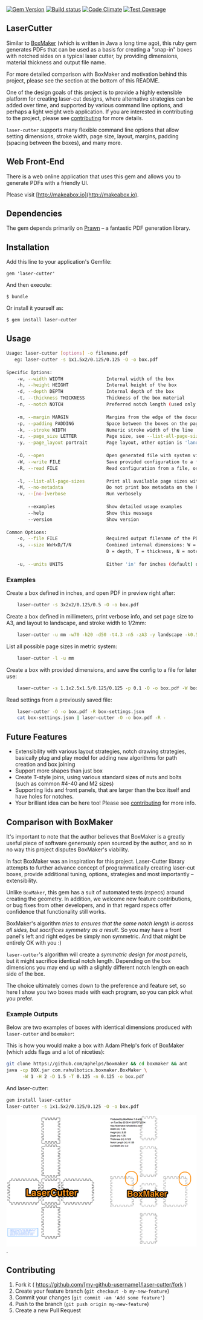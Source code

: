 [![Gem Version](https://badge.fury.io/rb/laser-cutter.svg)](http://badge.fury.io/rb/laser-cutter)
[![Build status](https://secure.travis-ci.org/kigster/laser-cutter.png)](http://travis-ci.org/kigster/laser-cutter)
[![Code Climate](https://codeclimate.com/github/kigster/laser-cutter.png)](https://codeclimate.com/github/kigster/laser-cutter)
[![Test Coverage](https://codeclimate.com/github/kigster/laser-cutter/badges/coverage.svg)](https://codeclimate.com/github/kigster/laser-cutter)

## LaserCutter

Similar to [BoxMaker](https://github.com/rahulbot/boxmaker/) (which is written in Java a long time ago), 
this ruby gem generates PDFs that can be used as a basis for creating a "snap-in" boxes with notched
sides on a typical laser cutter, by providing dimensions, material thickness and output file name. 

For more detailed comparison with BoxMaker and motivation behind this project, please see the section 
at the bottom of this README.

One of the design goals of this project is to provide a highly extensible platform for creating 
laser-cut designs, where alternative strategies can be added over time, and supported by various 
command line options, and perhaps a light weight web application.  If you are interested in 
contributing to the project, please see [contributing](CONTRIBUTING.md) for more details. 

```laser-cutter``` supports many flexible command line options that allow setting dimensions, 
stroke width, page size, layout, margins, padding (spacing between the boxes), and many more.
  
## Web Front-End

There is a web online application that uses this gem and allows you to generate PDFs with 
a friendly UI.

Please visit [http://makeabox.io](http://makeabox.io).

## Dependencies

The gem depends primarily on [Prawn](http://prawnpdf.org) – a fantastic PDF generation library. 

## Installation

Add this line to your application's Gemfile:

    gem 'laser-cutter'

And then execute:

    $ bundle

Or install it yourself as:

    $ gem install laser-cutter

## Usage

```bash
Usage: laser-cutter [options] -o filename.pdf
   eg: laser-cutter -s 1x1.5x2/0.125/0.125 -O -o box.pdf

Specific Options:
    -w, --width WIDTH                Internal width of the box
    -h, --height HEIGHT              Internal height of the box
    -d, --depth DEPTH                Internal depth of the box
    -t, --thickness THICKNESS        Thickness of the box material
    -n, --notch NOTCH                Preferred notch length (used only as a guide)

    -m, --margin MARGIN              Margins from the edge of the document
    -p, --padding PADDING            Space between the boxes on the page
    -k, --stroke WIDTH               Numeric stroke width of the line
    -z, --page_size LETTER           Page size, see --list-all-page-sizes for more info.
    -y, --page_layout portrait       Page layout, other option is 'landscape'

    -O, --open                       Open generated file with system viewer before exiting
    -W, --write FILE                 Save provided configuration to a file, use '-' for STDOUT
    -R, --read FILE                  Read configuration from a file, or use '-' for STDIN

    -l, --list-all-page-sizes        Print all available page sizes with dimensions and exit
    -M, --no-metadata                Do not print box metadata on the PDF
    -v, --[no-]verbose               Run verbosely

        --examples                   Show detailed usage examples
        --help                       Show this message
        --version                    Show version

Common Options:
    -o, --file FILE                  Required output filename of the PDF
    -s, --size WxHxD/T/N             Combined internal dimensions: W = width, H = height,
                                     D = depth, T = thickness, N = notch length

    -u, --units UNITS                Either 'in' for inches (default) or 'mm'
```

### Examples

Create a box defined in inches, and open PDF in preview right after:

```bash
    laser-cutter -s 3x2x2/0.125/0.5 -O -o box.pdf
```       

Create a box defined in millimeters, print verbose info, and set
page size to A3, and layout to landscape, and stroke width to 1/2mm:

```bash
    laser-cutter -u mm -w70 -h20 -d50 -t4.3 -n5 -zA3 -y landscape -k0.5 -v -O -o box.pdf
```   

List all possible page sizes in metric system:

```bash
    laser-cutter -l -u mm
```                 

Create a box with provided dimensions, and save the config to a file for later use:

```bash
    laser-cutter -s 1.1x2.5x1.5/0.125/0.125 -p 0.1 -O -o box.pdf -W box-settings.json
```    

Read settings from a previously saved file:

```bash
    laser-cutter -O -o box.pdf -R box-settings.json
    cat box-settings.json | laser-cutter -O -o box.pdf -R -
```

## Future Features

* Extensibility with various layout strategies, notch drawing strategies, basically plug and play
  model for adding new algorithms for path creation and box joining
* Support more shapes than just box
* Create T-style joins, using various standard sizes of nuts and bolts (such as common #4-40 and M2 sizes)
* Supporting lids and front panels, that are larger than the box itself and have holes for notches. 
* Your brilliant idea can be here too!  Please see [contributing](CONTRIBUTING.md) for more info.

## Comparison with BoxMaker

It's important to note that the author believes that BoxMaker is a greatly useful piece of software 
generously open sourced by the author, and so in no way this project disputes BoxMaker's viability. 
  
In fact BoxMaker was an inspiration for this project. Laser-Cutter library attempts to further advance 
concept of programmatically creating laser-cut boxes, provide additional tuning, options, strategies
and most importantly – extensibility.  

Unlike ```BoxMaker```, this gem has a suit of automated tests (rspecs) around creating the geometry. 
In addition, we welcome new feature contributions, or bug fixes from other developers, and in that 
regard rspecs offer confidence that functionality still works.

BoxMaker's algorithm _tries to ensures that the same notch length is across all sides, but sacrifices
symmetry as a result_.  So you may have a front panel's left and right edges be simply non symmetric. 
And that might be entirely OK with you :)
 
```laser-cutter```'s algorithm will create a _symmetric design for most panels_, but it might sacrifice
identical notch length. Depending on the box dimensions you may end up with a slightly different notch 
length on each side of the box.

The choice ultimately comes down to the preference and feature set, so here I show you two boxes made with
each program, so you can pick what you prefer. 

### Example Outputs

Below are two examples of boxes with identical dimensions produced with ```laser-cutter``` and ```boxmaker```:

This is how you would make a box with Adam Phelp's fork of BoxMaker (which adds flags and a lot of 
niceties): 

```bash
git clone https://github.com/aphelps/boxmaker && cd boxmaker && ant
java -cp BOX.jar com.rahulbotics.boxmaker.BoxMaker \
      -W 1 -H 2 -D 1.5 -T 0.125 -n 0.125 -o box.pdf
```

And laser-cutter:

```bash
gem install laser-cutter
laser-cutter -s 1x1.5x2/0.125/0.125 -O -o box.pdf
```

![LaserCutter Comparison](doc/comparison.jpg).

## Contributing

1. Fork it ( https://github.com/[my-github-username]/laser-cutter/fork )
2. Create your feature branch (`git checkout -b my-new-feature`)
3. Commit your changes (`git commit -am 'Add some feature'`)
4. Push to the branch (`git push origin my-new-feature`)
5. Create a new Pull Request
